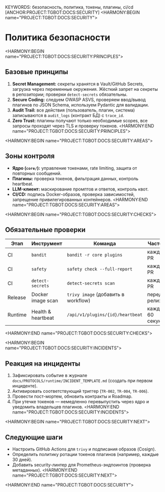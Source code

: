KEYWORDS: безопасность, политика, токены, плагины, ci/cd
[ANCHOR:PROJECT:TGBOT:DOCS:SECURITY]
<HARMONY:BEGIN name="PROJECT:TGBOT:DOCS:SECURITY">
# Политика безопасности

<HARMONY:BEGIN name="PROJECT:TGBOT:DOCS:SECURITY:PRINCIPLES">
## Базовые принципы
1. **Secret Management:** секреты хранятся в Vault/GitHub Secrets, загрузка через переменные окружения. Жёсткий запрет на секреты в репозитории; проверки `detect-secrets` обязательны.
2. **Secure Coding:** следуем OWASP ASVS, проверяем ввод/вывод плагинов по JSON Schema, используем Pydantic для валидации.
3. **Audit Trail:** все действия (пользователь, плагин, система) записываются в `audit_logs` (контракт БД) с `trace_id`.
4. **Zero Trust:** плагины получают только необходимые scopes, все запросы проходят через TLS и проверку токенов.
<HARMONY:END name="PROJECT:TGBOT:DOCS:SECURITY:PRINCIPLES">

<HARMONY:BEGIN name="PROJECT:TGBOT:DOCS:SECURITY:AREAS">
## Зоны контроля
- **Ядро (`core/`):** управление токенами, rate limiting, защита от повторных сообщений.
- **Плагины:** проверка токенов, фильтрация данных, контроль heartbeat.
- **LLM-клиент:** маскирование промптов и ответов, контроль квот.
- **CI/CD:** подпись Docker-образов, проверка зависимостей, запрещение привилегированных контейнеров.
<HARMONY:END name="PROJECT:TGBOT:DOCS:SECURITY:AREAS">

<HARMONY:BEGIN name="PROJECT:TGBOT:DOCS:SECURITY:CHECKS">
## Обязательные проверки
| Этап | Инструмент | Команда | Частота |
|------|------------|---------|---------|
| CI | `bandit` | `bandit -r core plugins` | каждый PR |
| CI | `safety` | `safety check --full-report` | каждый PR |
| CI | `detect-secrets` | `detect-secrets scan` | каждый PR |
| Release | Docker image scan | `trivy image` (добавить в workflow) | перед релизом |
| Runtime | Health & heartbeat | `/api/v1/plugins/{id}/heartbeat` | каждые 60 секунд |
<HARMONY:END name="PROJECT:TGBOT:DOCS:SECURITY:CHECKS">

<HARMONY:BEGIN name="PROJECT:TGBOT:DOCS:SECURITY:INCIDENTS">
## Реакция на инциденты
1. Зафиксировать событие в журнале `docs/PROTOCOLS/runtime/INCIDENT_TEMPLATE.md` (создать при первом инциденте).
2. Активировать соответствующий триггер (`TR-002`, `TR-004`, `TR-006`).
3. Провести пост-мортем, обновить контракты и Roadmap.
4. При утечке токенов — немедленно перевыпустить через ядро и уведомить владельцев плагинов.
<HARMONY:END name="PROJECT:TGBOT:DOCS:SECURITY:INCIDENTS">

<HARMONY:BEGIN name="PROJECT:TGBOT:DOCS:SECURITY:NEXT">
## Следующие шаги
- Настроить GitHub Actions для `trivy` и подписания образов (Cosign).
- Определить политику ротации токенов плагинов (например, каждые 30 дней).
- Добавить security-линтер для Prometheus-эндпоинтов (проверка метаданных).
<HARMONY:END name="PROJECT:TGBOT:DOCS:SECURITY:NEXT">

<HARMONY:END name="PROJECT:TGBOT:DOCS:SECURITY">
